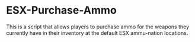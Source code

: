 # ESX-Purchase-Ammo
This is a script that allows players to purchase ammo for the weapons they currently have in their inventory at the default ESX ammu-nation locations.
